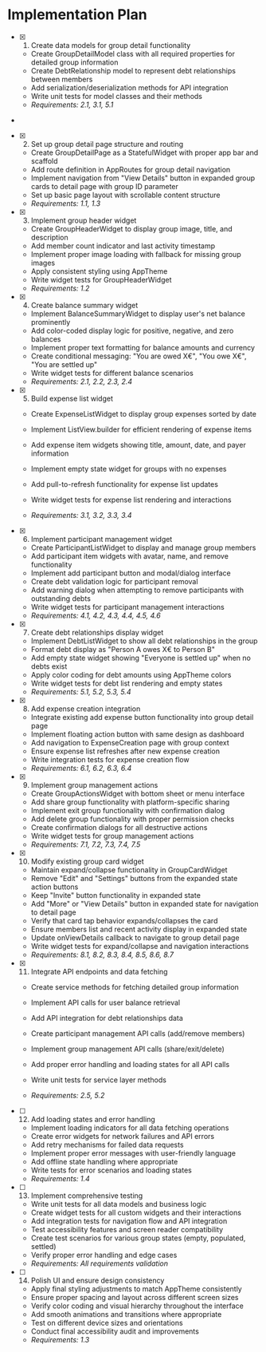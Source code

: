 # Implementation Plan

- [x] 1. Create data models for group detail functionality





  - Create GroupDetailModel class with all required properties for detailed group information
  - Create DebtRelationship model to represent debt relationships between members
  - Add serialization/deserialization methods for API integration
  - Write unit tests for model classes and their methods
  - _Requirements: 2.1, 3.1, 5.1_
-

- [x] 2. Set up group detail page structure and routing




  - Create GroupDetailPage as a StatefulWidget with proper app bar and scaffold
  - Add route definition in AppRoutes for group detail navigation
  - Implement navigation from "View Details" button in expanded group cards to detail page with group ID parameter
  - Set up basic page layout with scrollable content structure
  - _Requirements: 1.1, 1.3_


- [x] 3. Implement group header widget




  - Create GroupHeaderWidget to display group image, title, and description
  - Add member count indicator and last activity timestamp
  - Implement proper image loading with fallback for missing group images
  - Apply consistent styling using AppTheme
  - Write widget tests for GroupHeaderWidget
  - _Requirements: 1.2_


- [x] 4. Create balance summary widget




  - Implement BalanceSummaryWidget to display user's net balance prominently
  - Add color-coded display logic for positive, negative, and zero balances
  - Implement proper text formatting for balance amounts and currency
  - Create conditional messaging: "You are owed X€", "You owe X€", "You are settled up"
  - Write widget tests for different balance scenarios
  - _Requirements: 2.1, 2.2, 2.3, 2.4_




- [x] 5. Build expense list widget












  - Create ExpenseListWidget to display group expenses sorted by date
  - Implement ListView.builder for efficient rendering of expense items
  - Add expense item widgets showing title, amount, date, and payer information
  - Implement empty state widget for groups with no expenses
  - Add pull-to-refresh functionality for expense list updates



  - Write widget tests for expense list rendering and interactions
  - _Requirements: 3.1, 3.2, 3.3, 3.4_

- [x] 6. Implement participant management widget






  - Create ParticipantListWidget to display and manage group members
  - Add participant item widgets with avatar, name, and remove functionality
  - Implement add participant button and modal/dialog interface
  - Create debt validation logic for participant removal
  - Add warning dialog when attempting to remove participants with outstanding debts
  - Write widget tests for participant management interactions
  - _Requirements: 4.1, 4.2, 4.3, 4.4, 4.5, 4.6_


- [x] 7. Create debt relationships display widget




  - Implement DebtListWidget to show all debt relationships in the group
  - Format debt display as "Person A owes X€ to Person B"
  - Add empty state widget showing "Everyone is settled up" when no debts exist
  - Apply color coding for debt amounts using AppTheme colors
  - Write widget tests for debt list rendering and empty states
  - _Requirements: 5.1, 5.2, 5.3, 5.4_

- [x] 8. Add expense creation integration





  - Integrate existing add expense button functionality into group detail page
  - Implement floating action button with same design as dashboard
  - Add navigation to ExpenseCreation page with group context
  - Ensure expense list refreshes after new expense creation
  - Write integration tests for expense creation flow
  - _Requirements: 6.1, 6.2, 6.3, 6.4_


- [x] 9. Implement group management actions




  - Create GroupActionsWidget with bottom sheet or menu interface
  - Add share group functionality with platform-specific sharing
  - Implement exit group functionality with confirmation dialog
  - Add delete group functionality with proper permission checks
  - Create confirmation dialogs for all destructive actions
  - Write widget tests for group management actions
  - _Requirements: 7.1, 7.2, 7.3, 7.4, 7.5_

- [x] 10. Modify existing group card widget





  - Maintain expand/collapse functionality in GroupCardWidget
  - Remove "Edit" and "Settings" buttons from the expanded state action buttons
  - Keep "Invite" button functionality in expanded state
  - Add "More" or "View Details" button in expanded state for navigation to detail page
  - Verify that card tap behavior expands/collapses the card  
  - Ensure members list and recent activity display in expanded state
  - Update onViewDetails callback to navigate to group detail page
  - Write widget tests for expand/collapse and navigation interactions
  - _Requirements: 8.1, 8.2, 8.3, 8.4, 8.5, 8.6, 8.7_




- [x] 11. Integrate API endpoints and data fetching










  - Create service methods for fetching detailed group information
  - Implement API calls for user balance retrieval
  - Add API integration for debt relationships data
  - Create participant management API calls (add/remove members)
  - Implement group management API calls (share/exit/delete)


  - Add proper error handling and loading states for all API calls

  - Write unit tests for service layer methods
  - _Requirements: 2.5, 5.2_

- [ ] 12. Add loading states and error handling

  - Implement loading indicators for all data fetching operations
  - Create error widgets for network failures and API errors
  - Add retry mechanisms for failed data requests
  - Implement proper error messages with user-friendly language
  - Add offline state handling where appropriate
  - Write tests for error scenarios and loading states
  - _Requirements: 1.4_

- [ ] 13. Implement comprehensive testing
  - Write unit tests for all data models and business logic
  - Create widget tests for all custom widgets and their interactions
  - Add integration tests for navigation flow and API integration
  - Test accessibility features and screen reader compatibility
  - Create test scenarios for various group states (empty, populated, settled)
  - Verify proper error handling and edge cases
  - _Requirements: All requirements validation_

- [ ] 14. Polish UI and ensure design consistency
  - Apply final styling adjustments to match AppTheme consistently
  - Ensure proper spacing and layout across different screen sizes
  - Verify color coding and visual hierarchy throughout the interface
  - Add smooth animations and transitions where appropriate
  - Test on different device sizes and orientations
  - Conduct final accessibility audit and improvements
  - _Requirements: 1.3_
